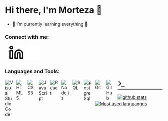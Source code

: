 <p align="center"><!--<img width="100%" src="./img/header.jpg" />--></p>
<br />

# Hi there, I'm Morteza 👋 

<!-- - ➡️ I’m currently a Full-stack developer at <a href="https://codeyourfuture.io/"><img align="center" width="18%" src="./img/cyf_logo.png" /></a> -->
- 🌱 I’m currently learning everything 👀
<!-- - 👀 I’m interested in coding 
- 👯 I’m looking to collaborative opportunities
- ❤️🤣 I love to travel <span style="font-size:25px;">✈️</span> -->

### Connect with me:

&nbsp;&nbsp;
[![website](./img/linkedin-light.svg)](https://www.linkedin.com/in/morteza-khojasteh/#gh-light-mode-only)
[![website](./img/linkedin-dark.svg)](https://www.linkedin.com/in/morteza-khojasteh/#gh-dark-mode-only)
<br />

### Languages and Tools:

[<img align="left" alt="Visual Studio Code" width="26px" src="https://cdn.jsdelivr.net/gh/devicons/devicon/icons/vscode/vscode-original.svg" style="padding-right:10px;" />][webdevlist]
[<img align="left" alt="HTML5" width="26px" src="https://cdn.jsdelivr.net/gh/devicons/devicon/icons/html5/html5-original.svg" style="padding-right:10px;" />][webdevlist]
[<img align="left" alt="CSS3" width="26px" src="https://cdn.jsdelivr.net/gh/devicons/devicon/icons/css3/css3-original.svg" style="padding-right:10px;" />][csslist]
[<img align="left" alt="JavaScript" width="26px" src="https://cdn.jsdelivr.net/gh/devicons/devicon/icons/javascript/javascript-original.svg" style="padding-right:10px;" />][jslist]
[<img align="left" alt="React" width="26px" src="https://cdn.jsdelivr.net/gh/devicons/devicon/icons/react/react-original.svg" style="padding-right:10px;" />][reactlist]
[<img align="left" alt="Node.js" width="26px" src="https://cdn.jsdelivr.net/gh/devicons/devicon/icons/nodejs/nodejs-original.svg" style="padding-right:10px;" />][webdevlist]
[<img align="left" alt="SQL" width="26px" src="https://cdn.jsdelivr.net/gh/devicons/devicon/icons/mysql/mysql-original.svg" style="padding-right:10px;" />][webdevlist]
[<img align="left" alt="postgreSql" width="26px" src="https://cdn.jsdelivr.net/gh/devicons/devicon/icons/postgresql/postgresql-original.svg" style="padding-right:10px;" />][webdevlist]
[<img align="left" alt="Git" width="26px" src="https://cdn.jsdelivr.net/gh/devicons/devicon/icons/git/git-original.svg" style="padding-right:10px;" />][webdevlist]
[<img align="left" alt="GitHub" width="26px" src="https://user-images.githubusercontent.com/3369400/139448065-39a229ba-4b06-434b-bc67-616e2ed80c8f.png" style="padding-right:10px;" />][webdevlist]
[<img align="left" alt="Terminal" width="26px" src="./img/terminal-light.svg" />][webdevlist]
<br />

----

<a href="https://github.com/Morteza-Khojasteh?tab=repositories"><img align="center" src="https://github-readme-stats.vercel.app/api?username=Morteza-Khojasteh" alt="github stats" /></a>&nbsp;&nbsp;<a href="https://github.com/Morteza-Khojasteh?tab=repositories"><img align="center" src="https://github-readme-stats.vercel.app/api/top-langs/?username=Morteza-Khojasteh" alt="Most used languanges"/></a>


[website]: https://
[course]: http://codeyourfuture.io
[twitter]: https://twitter.com/
[youtube]: https://youtube.com/
[instagram]: https://instagram.com/
[linkedin]: https://www.linkedin.com/in/morteza-khojasteh
[webdevlist]: https://github.com/Morteza-Khojasteh?tab=repositories
[jslist]: https://github.com/Morteza-Khojasteh?tab=repositories&q=&type=&language=javascript&sort=
[csslist]: https://github.com/Morteza-Khojasteh?tab=repositories&q=&type=&language=css&sort=
[reactlist]: https://github.com/Morteza-Khojasteh?tab=repositories

